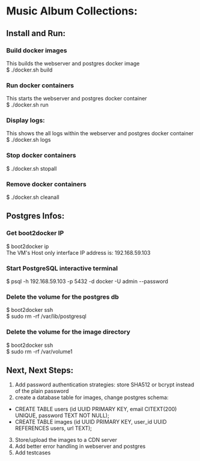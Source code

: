 # Music Album Collections:

## Install and Run:

### Build docker images
This builds the webserver and postgres docker image <br />
$ ./docker.sh build

### Run docker containers
This starts the webserver and postgres docker container <br />
$ ./docker.sh run

### Display logs:
This shows the all logs within the webserver and postgres docker container <br />
$ ./docker.sh logs

### Stop docker containers
$ ./docker.sh stopall

### Remove docker containers
$ ./docker.sh cleanall

## Postgres Infos:

### Get boot2docker IP
$ boot2docker ip <br />
 The VM's Host only interface IP address is: 192.168.59.103

### Start PostgreSQL interactive terminal
$ psql -h 192.168.59.103 -p 5432 -d docker -U admin --password

### Delete the volume for the postgres db
$ boot2docker ssh <br />
$ sudo rm -rf /var/lib/postgresql

### Delete the volume for the image directory
$ boot2docker ssh <br />
$ sudo rm -rf /var/volume1

## Next, Next Steps:
1. Add password authentication strategies: store SHA512 or bcrypt instead of the plain password
2. create a database table for images, change postgres schema: 
  * CREATE TABLE users (id UUID PRIMARY KEY, email CITEXT(200) UNIQUE, password TEXT NOT NULL);
  * CREATE TABLE images (id UUID PRIMARY KEY, user_id UUID REFERENCES users, url TEXT);
3. Store/upload the images to a CDN server
4. Add better error handling in webserver and postgres
5. Add testcases